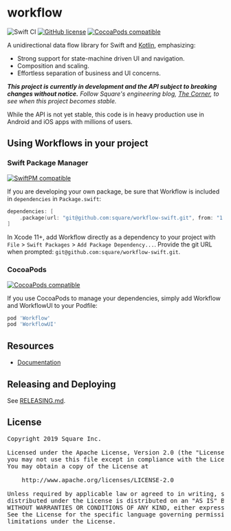 # workflow

![Swift CI](https://github.com/square/workflow-swift/workflows/Swift%20CI/badge.svg)
[![GitHub license](https://img.shields.io/badge/license-Apache%20License%202.0-blue.svg?style=flat)](https://www.apache.org/licenses/LICENSE-2.0)
[![CocoaPods compatible](https://img.shields.io/cocoapods/v/Workflow.svg)](https://cocoapods.org/pods/Workflow)

A unidirectional data flow library for Swift and [Kotlin](https://github.com/square/workflow-kotlin), emphasizing:

* Strong support for state-machine driven UI and navigation.
* Composition and scaling.
* Effortless separation of business and UI concerns.

_**This project is currently in development and the API subject to breaking changes without notice.**
Follow Square's engineering blog, [The Corner](https://developer.squareup.com/blog/), to see when
this project becomes stable._

While the API is not yet stable, this code is in heavy production use in Android and iOS
apps with millions of users.

## Using Workflows in your project

### Swift Package Manager

[![SwiftPM compatible](https://img.shields.io/badge/SwiftPM-compatible-orange.svg)](#swift-package-manager)

If you are developing your own package, be sure that Workflow is included in `dependencies`
in `Package.swift`:

```swift
dependencies: [
    .package(url: "git@github.com:square/workflow-swift.git", from: "1.0.0-rc.1")
]
```

In Xcode 11+, add Workflow directly as a dependency to your project with
`File` > `Swift Packages` > `Add Package Dependency...`. Provide the git URL when prompted: `git@github.com:square/workflow-swift.git`.

### CocoaPods

[![CocoaPods compatible](https://img.shields.io/cocoapods/v/Workflow.svg)](https://cocoapods.org/pods/Workflow)

If you use CocoaPods to manage your dependencies, simply add Workflow and WorkflowUI to your
Podfile:

```ruby
pod 'Workflow'
pod 'WorkflowUI'
```

## Resources

* [Documentation](https://square.github.io/workflow/)

## Releasing and Deploying

See [RELEASING.md](RELEASING.md).

## License

<pre>
Copyright 2019 Square Inc.

Licensed under the Apache License, Version 2.0 (the "License");
you may not use this file except in compliance with the License.
You may obtain a copy of the License at

    http://www.apache.org/licenses/LICENSE-2.0

Unless required by applicable law or agreed to in writing, software
distributed under the License is distributed on an "AS IS" BASIS,
WITHOUT WARRANTIES OR CONDITIONS OF ANY KIND, either express or implied.
See the License for the specific language governing permissions and
limitations under the License.
</pre>
